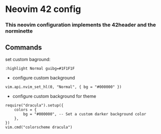 # Neovim 42 config

### This neovim configuration implements the 42header and the norminette

## Commands
set custom baground:
```
:highlight Normal guibg=#1F1F1F
```

* configure custom background
```
vim.api.nvim_set_hl(0, "Normal", { bg = "#000000" })
```

* configure custom background for theme
```
require("dracula").setup({
    colors = {
        bg = "#000000", -- Set a custom darker background color
    },
})
vim.cmd("colorscheme dracula")
```
